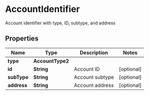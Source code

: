 

# AccountIdentifier

Account identifier with type, ID, subtype, and address

## Properties

| Name | Type | Description | Notes |
|------------ | ------------- | ------------- | -------------|
|**type** | **AccountType2** |  |  |
|**id** | **String** | Account ID |  [optional] |
|**subType** | **String** | Account subtype |  [optional] |
|**address** | **String** | Account address |  [optional] |



